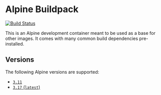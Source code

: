 # Alpine Buildpack

[![Build Status](https://github.drone.simd.stream/api/badges/andreipoe/buildpack-alpine/status.svg?ref=refs/heads/3.17)](https://github.drone.simd.stream/andreipoe/buildpack-alpine)

This is an Alpine development container meant to be used as a base for other images.
It comes with many common build dependencies pre-installed.

## Versions

The following Alpine versions are supported:

* [`3.11`](https://github.com/andreipoe/buildpack-alpine/blob/master/3.11/Dockerfile)
* [`3.17` (`latest`)](https://github.com/andreipoe/buildpack-alpine/blob/master/3.17/Dockerfile)
